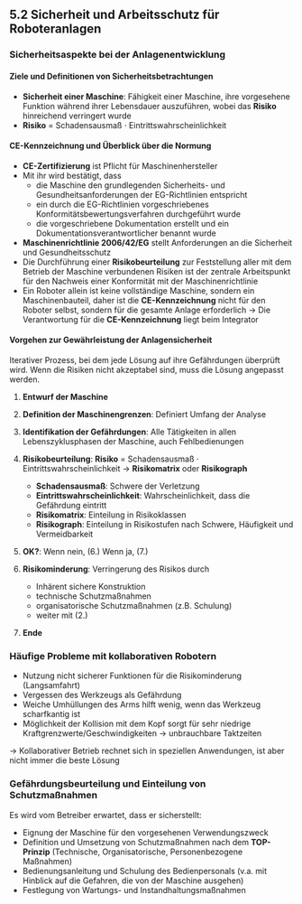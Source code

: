 ## 5.2 Sicherheit und Arbeitsschutz für Roboteranlagen

### Sicherheitsaspekte bei der Anlagenentwicklung

#### Ziele und Definitionen von Sicherheitsbetrachtungen

- **Sicherheit einer Maschine**: Fähigkeit einer Maschine, ihre vorgesehene Funktion während ihrer Lebensdauer auszuführen, wobei das **Risiko** hinreichend verringert wurde
- **Risiko** = Schadensausmaß $\cdot$ Eintrittswahrscheinlichkeit

#### CE-Kennzeichnung und Überblick über die Normung

- **CE-Zertifizierung** ist Pflicht für Maschinenhersteller
- Mit ihr wird bestätigt, dass
  - die Maschine den grundlegenden Sicherheits- und Gesundheitsanforderungen der EG-Richtlinien entspricht
  - ein durch die EG-Richtlinien vorgeschriebenes Konformitätsbewertungsverfahren durchgeführt wurde
  - die vorgeschriebene Dokumentation erstellt und ein Dokumentationsverantwortlicher benannt wurde
- **Maschinenrichtlinie 2006/42/EG** stellt Anforderungen an die Sicherheit und Gesundheitsschutz
- Die Durchführung einer **Risikobeurteilung** zur Feststellung aller mit dem Betrieb der Maschine verbundenen Risiken ist der zentrale Arbeitspunkt für den Nachweis einer Konformität mit der Maschinenrichtlinie
- Ein Roboter allein ist keine vollständige Maschine, sondern ein Maschinenbauteil, daher ist die **CE-Kennzeichnung** nicht für den Roboter selbst, sondern für die gesamte Anlage erforderlich $\rightarrow$ Die Verantwortung für die **CE-Kennzeichnung** liegt beim Integrator

#### Vorgehen zur Gewährleistung der Anlagensicherheit

Iterativer Prozess, bei dem jede Lösung auf ihre Gefährdungen überprüft wird. Wenn die Risiken nicht akzeptabel sind, muss die Lösung angepasst werden.

1. **Entwurf der Maschine**
2. **Definition der Maschinengrenzen**: Definiert Umfang der Analyse
3. **Identifikation der Gefährdungen**: Alle Tätigkeiten in allen Lebenszyklusphasen der Maschine, auch Fehlbedienungen
4. **Risikobeurteilung**: **Risiko** = Schadensausmaß $\cdot$ Eintrittswahrscheinlichkeit $\rightarrow$ **Risikomatrix** oder **Risikograph**

   - **Schadensausmaß**: Schwere der Verletzung
   - **Eintrittswahrscheinlichkeit**: Wahrscheinlichkeit, dass die Gefährdung eintritt
   - **Risikomatrix**: Einteilung in Risikoklassen
   - **Risikograph**: Einteilung in Risikostufen nach Schwere, Häufigkeit und Vermeidbarkeit

5. **OK?**: Wenn nein, (6.) Wenn ja, (7.)
6. **Risikominderung**: Verringerung des Risikos durch
   - Inhärent sichere Konstruktion
   - technische Schutzmaßnahmen
   - organisatorische Schutzmaßnahmen (z.B. Schulung)
   - weiter mit (2.)
7. **Ende**

### Häufige Probleme mit kollaborativen Robotern

- Nutzung nicht sicherer Funktionen für die Risikominderung (Langsamfahrt)
- Vergessen des Werkzeugs als Gefährdung
- Weiche Umhüllungen des Arms hilft wenig, wenn das Werkzeug scharfkantig ist
- Möglichkeit der Kollision mit dem Kopf sorgt für sehr niedrige Kraftgrenzwerte/Geschwindigkeiten $\rightarrow$ unbrauchbare Taktzeiten

$\rightarrow$ Kollaborativer Betrieb rechnet sich in speziellen Anwendungen, ist aber nicht immer die beste Lösung

### Gefährdungsbeurteilung und Einteilung von Schutzmaßnahmen

Es wird vom Betreiber erwartet, dass er sicherstellt:

- Eignung der Maschine für den vorgesehenen Verwendungszweck
- Definition und Umsetzung von Schutzmaßnahmen nach dem **TOP-Prinzip** (Technische, Organisatorische, Personenbezogene Maßnahmen)
- Bedienungsanleitung und Schulung des Bedienpersonals (v.a. mit Hinblick auf die Gefahren, die von der Maschine ausgehen)
- Festlegung von Wartungs- und Instandhaltungsmaßnahmen

